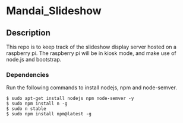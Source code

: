# Mandai_Slideshow

## Description

This repo is to keep track of the slideshow display server hosted on a raspberry pi.
The raspberry pi will be in kiosk mode, and make use of node.js and bootstrap.

### Dependencies

Run the following commands to install nodejs, npm and node-semver.

```
$ sudo apt-get install nodejs npm node-semver -y 
$ sudo npm install n -g
$ sudo n stable
$ sudo npm install npm@latest -g
```
